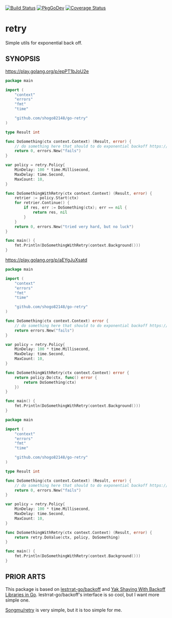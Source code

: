 [![Build Status](https://github.com/shogo82148/go-retry/workflows/Test/badge.svg)](https://github.com/shogo82148/go-retry/actions)
[![PkgGoDev](https://pkg.go.dev/badge/github.com/shogo82148/go-retry)](https://pkg.go.dev/github.com/shogo82148/go-retry)
[![Coverage Status](https://coveralls.io/repos/github/shogo82148/go-retry/badge.svg?branch=main)](https://coveralls.io/github/shogo82148/go-retry?branch=main)

# retry

Simple utils for exponential back off.

## SYNOPSIS

https://play.golang.org/p/epPT1bJoU2e

```go
package main

import (
    "context"
    "errors"
    "fmt"
    "time"

    "github.com/shogo82148/go-retry"
)

type Result int

func DoSomething(ctx context.Context) (Result, error) {
    // do something here that should to do exponential backoff https://en.wikipedia.org/wiki/Exponential_backoff
    return 0, errors.New("fails")
}

var policy = retry.Policy{
    MinDelay: 100 * time.Millisecond,
    MaxDelay: time.Second,
    MaxCount: 10,
}

func DoSomethingWithRetry(ctx context.Context) (Result, error) {
    retrier := policy.Start(ctx)
    for retrier.Continue() {
        if res, err := DoSomething(ctx); err == nil {
            return res, nil
        }
    }
    return 0, errors.New("tried very hard, but no luck")
}

func main() {
    fmt.Println(DoSomethingWithRetry(context.Background()))
}
```

https://play.golang.org/p/aEYgJuXsatd

```go
package main

import (
    "context"
    "errors"
    "fmt"
    "time"

    "github.com/shogo82148/go-retry"
)

func DoSomething(ctx context.Context) error {
    // do something here that should to do exponential backoff https://en.wikipedia.org/wiki/Exponential_backoff
    return errors.New("fails")
}

var policy = retry.Policy{
    MinDelay: 100 * time.Millisecond,
    MaxDelay: time.Second,
    MaxCount: 10,
}

func DoSomethingWithRetry(ctx context.Context) error {
    return policy.Do(ctx, func() error {
        return DoSomething(ctx)
    })
}

func main() {
    fmt.Println(DoSomethingWithRetry(context.Background()))
}
```

```go
package main

import (
    "context"
    "errors"
    "fmt"
    "time"

    "github.com/shogo82148/go-retry"
)

type Result int

func DoSomething(ctx context.Context) (Result, error) {
    // do something here that should to do exponential backoff https://en.wikipedia.org/wiki/Exponential_backoff
    return 0, errors.New("fails")
}

var policy = retry.Policy{
    MinDelay: 100 * time.Millisecond,
    MaxDelay: time.Second,
    MaxCount: 10,
}

func DoSomethingWithRetry(ctx context.Context) (Result, error) {
    return retry.DoValue(ctx, policy, DoSomething)
}

func main() {
    fmt.Println(DoSomethingWithRetry(context.Background()))
}
```

## PRIOR ARTS

This package is based on [lestrrat-go/backoff](https://github.com/lestrrat-go/backoff) and [Yak Shaving With Backoff Libraries in Go](https://medium.com/@lestrrat/yak-shaving-with-backoff-libraries-in-go-80240f0aa30c).
lestrrat-go/backoff's interface is so cool, but I want more simple one.

[Songmu/retry](https://github.com/Songmu/retry) is very simple, but it is too simple for me.
